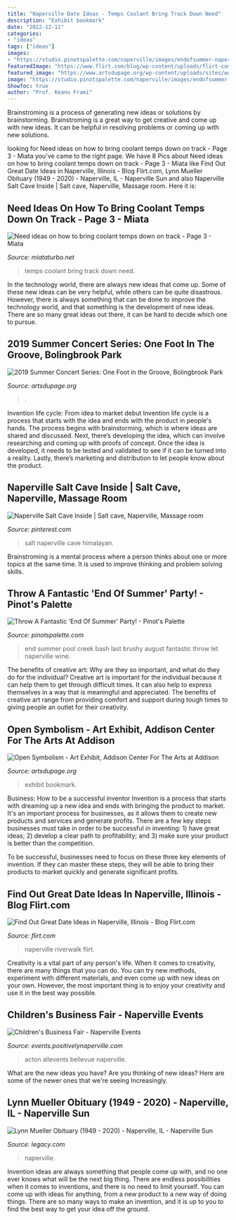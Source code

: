 ```yaml
---
title: "Naperville Date Ideas - Temps Coolant Bring Track Down Need"
description: "Exhibit bookmark"
date: "2022-12-11"
categories:
- "ideas"
tags: ["ideas"]
images:
- "https://studio.pinotspalette.com/naperville/images/endofsummer-naperville.jpg"
featuredImage: "https://www.flirt.com/blog/wp-content/uploads/flirt-com/Naperville-River-1024x744.jpg"
featured_image: "https://www.artsdupage.org/wp-content/uploads/sites/www.artsdupage.org/images/2018/02/event-featured-Lauryn-Smith-du-Toit-1517520932-768x528.jpeg"
image: "https://studio.pinotspalette.com/naperville/images/endofsummer-naperville.jpg"
ShowToc: true
author: "Prof. Keanu Frami"
---
```



Brainstroming is a process of generating new ideas or solutions by brainstorming. Brainstroming is a great way to get creative and come up with new ideas. It can be helpful in resolving problems or coming up with new solutions.

	

		
looking for Need ideas on how to bring coolant temps down on track - Page 3 - Miata you've came to the right page. We have 8 Pics about Need ideas on how to bring coolant temps down on track - Page 3 - Miata like Find Out Great Date Ideas in Naperville, Illinois - Blog Flirt.com, Lynn Mueller Obituary (1949 - 2020) - Naperville, IL - Naperville Sun and also Naperville Salt Cave Inside | Salt cave, Naperville, Massage room. Here it is:
		
    
## Need Ideas On How To Bring Coolant Temps Down On Track - Page 3 - Miata

<img loading=lazy src="https://www.miataturbo.net/attachments/race-prep-75/145739d1438180435-need-ideas-how-bring-coolant-temps-down-track-20131123_133011.jpg" onerror="this.onerror=null;this.src='https://tse1.mm.bing.net/th?id=OIP.zymOvB-WHYJEUgnzETdxVgHaFj&amp;pid=15.1';" alt="Need ideas on how to bring coolant temps down on track - Page 3 - Miata">

_Source: miataturbo.net_

>temps coolant bring track down need. 

	

In the technology world, there are always new ideas that come up. Some of these new ideas can be very helpful, while others can be quite disastrous. However, there is always something that can be done to improve the technology world, and that something is the development of new ideas. There are so many great ideas out there, it can be hard to decide which one to pursue.

    
## 2019 Summer Concert Series: One Foot In The Groove, Bolingbrook Park

<img loading=lazy src="https://www.artsdupage.org/wp-content/uploads/sites/www.artsdupage.org/images/2019/05/event-featured-Mat-1558018199-768x576.jpeg" onerror="this.onerror=null;this.src='https://tse1.mm.bing.net/th?id=OIP.4LoqfHH89U4nLsUSTHrYkwHaFj&amp;pid=15.1';" alt="2019 Summer Concert Series: One Foot in the Groove, Bolingbrook Park">

_Source: artsdupage.org_

>. 

	

Invention life cycle: From idea to market debut
Invention life cycle is a process that starts with the idea and ends with the product in people's hands. The process begins with brainstorming, which is where ideas are shared and discussed. Next, there’s developing the idea, which can involve researching and coming up with proofs of concept. Once the idea is developed, it needs to be tested and validated to see if it can be turned into a reality. Lastly, there’s marketing and distribution to let people know about the product.

    
## Naperville Salt Cave Inside | Salt Cave, Naperville, Massage Room

<img loading=lazy src="https://i.pinimg.com/originals/f3/b7/c5/f3b7c557b359d9498684de27d2b024d3.jpg" onerror="this.onerror=null;this.src='https://tse1.mm.bing.net/th?id=OIP.pSxTX89iyzAgbQ5nGnryZQHaFj&amp;pid=15.1';" alt="Naperville Salt Cave Inside | Salt cave, Naperville, Massage room">

_Source: pinterest.com_

>salt naperville cave himalayan. 

	

Brainstroming is a mental process where a person thinks about one or more topics at the same time. It is used to improve thinking and problem solving skills.

    
## Throw A Fantastic &#039;End Of Summer&#039; Party! - Pinot&#039;s Palette

<img loading=lazy src="https://studio.pinotspalette.com/naperville/images/endofsummer-naperville.jpg" onerror="this.onerror=null;this.src='https://tse3.mm.bing.net/th?id=OIP.1rpDt_OX4S0zqux4SPtO_wHaEM&amp;pid=15.1';" alt="Throw A Fantastic &#039;End Of Summer&#039; Party! - Pinot&#039;s Palette">

_Source: pinotspalette.com_

>end summer pool creek bash last brushy august fantastic throw let naperville wine. 

	

The benefits of creative art: Why are they so important, and what do they do for the individual?
Creative art is important for the individual because it can help them to get through difficult times. It can also help to express themselves in a way that is meaningful and appreciated. The benefits of creative art range from providing comfort and support during tough times to giving people an outlet for their creativity.

    
## Open Symbolism - Art Exhibit, Addison Center For The Arts At Addison

<img loading=lazy src="https://www.artsdupage.org/wp-content/uploads/sites/www.artsdupage.org/images/2018/02/event-featured-Lauryn-Smith-du-Toit-1517520932-768x528.jpeg" onerror="this.onerror=null;this.src='https://tse4.mm.bing.net/th?id=OIP.sTyKUAkJfPR1DlB0bFp7YwHaFF&amp;pid=15.1';" alt="Open Symbolism - Art Exhibit, Addison Center For The Arts at Addison">

_Source: artsdupage.org_

>exhibit bookmark. 

	

Business: How to be a successful inventor
Invention is a process that starts with dreaming up a new idea and ends with bringing the product to market. It's an important process for businesses, as it allows them to create new products and services and generate profits.
There are a few key steps businesses must take in order to be successful in inventing: 1) have great ideas; 2) develop a clear path to profitability; and 3) make sure your product is better than the competition.

To be successful, businesses need to focus on these three key elements of invention. If they can master these steps, they will be able to bring their products to market quickly and generate significant profits.

    
## Find Out Great Date Ideas In Naperville, Illinois - Blog Flirt.com

<img loading=lazy src="https://www.flirt.com/blog/wp-content/uploads/flirt-com/Naperville-River-1024x744.jpg" onerror="this.onerror=null;this.src='https://tse3.mm.bing.net/th?id=OIP.7Zr9XcZxN8hhtFMouliCCwHaFY&amp;pid=15.1';" alt="Find Out Great Date Ideas in Naperville, Illinois - Blog Flirt.com">

_Source: flirt.com_

>naperville riverwalk flirt. 

	

Creativity is a vital part of any person's life. When it comes to creativity, there are many things that you can do. You can try new methods, experiment with different materials, and even come up with new ideas on your own. However, the most important thing is to enjoy your creativity and use it in the best way possible.

    
## Children&#039;s Business Fair - Naperville Events

<img loading=lazy src="https://events.positivelynaperville.com/wp-content/uploads/2021/06/download.jpg" onerror="this.onerror=null;this.src='https://tse3.mm.bing.net/th?id=OIP.RFtTbB6PLDPaSjrpmOuBEQHaD4&amp;pid=15.1';" alt="Children&#039;s Business Fair - Naperville Events">

_Source: events.positivelynaperville.com_

>acton allevents bellevue naperville. 

	

What are the new ideas you have?
Are you thinking of new ideas? Here are some of the newer ones that we're seeing Increasingly.

    
## Lynn Mueller Obituary (1949 - 2020) - Naperville, IL - Naperville Sun

<img loading=lazy src="https://cache.legacy.net/legacy/images/cobrands/naperville-sun/photos/photo_131046_6744149_1_Photo1_cropped_20200821.jpgx?w=600&amp;h=315" onerror="this.onerror=null;this.src='https://tse1.mm.bing.net/th?id=OIP.ZOhpDI5GUgwDm91rPwII_AHaD4&amp;pid=15.1';" alt="Lynn Mueller Obituary (1949 - 2020) - Naperville, IL - Naperville Sun">

_Source: legacy.com_

>naperville. 

	

Invention ideas are always something that people come up with, and no one ever knows what will be the next big thing. There are endless possibilities when it comes to inventions, and there is no need to limit yourself. You can come up with ideas for anything, from a new product to a new way of doing things. There are so many ways to make an invention, and it is up to you to find the best way to get your idea off the ground.

